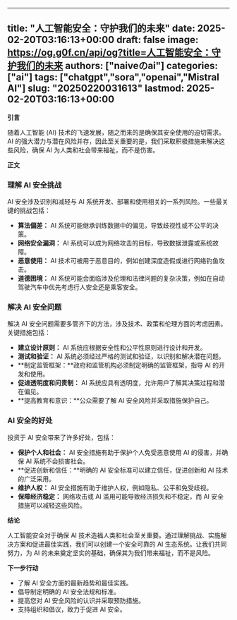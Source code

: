 
---
title: "人工智能安全：守护我们的未来"
date: 2025-02-20T03:16:13+00:00
draft: false
image: https://og.g0f.cn/api/og?title=人工智能安全：守护我们的未来
authors: ["naiveのai"]
categories: ["ai"]
tags: ["chatgpt","sora","openai","Mistral AI"]
slug: "20250220031613"
lastmod: 2025-02-20T03:16:13+00:00
---
**引言**

随着人工智能 (AI) 技术的飞速发展，随之而来的是确保其安全使用的迫切需求。AI 的强大潜力与潜在风险并存，因此至关重要的是，我们采取积极措施来解决这些风险，确保 AI 为人类和社会带来福祉，而不是伤害。

**正文**

### 理解 AI 安全挑战

AI 安全涉及识别和减轻与 AI 系统开发、部署和使用相关的一系列风险。一些最关键的挑战包括：

- **算法偏差：** AI 系统可能继承训练数据中的偏见，导致歧视性或不公平的决策。
- **网络安全漏洞：** AI 系统可以成为网络攻击的目标，导致数据泄露或系统故障。
- **恶意使用：** AI 技术可被用于恶意目的，例如创建深度造假或进行网络钓鱼攻击。
- **道德困境：** AI 系统可能会面临涉及伦理和法律问题的复杂决策，例如在自动驾驶汽车中优先考虑行人安全还是乘客安全。

### 解决 AI 安全问题

解决 AI 安全问题需要多管齐下的方法，涉及技术、政策和伦理方面的考虑因素。关键措施包括：

- **建立设计原则：** AI 系统应根据安全性和公平性原则进行设计和开发。
- **测试和验证：** AI 系统必须经过严格的测试和验证，以识别和解决潜在问题。
- **制定监管框架：**政府和监管机构必须制定明确的监管框架，指导 AI 的开发和使用。
- **促进透明度和问责制：** AI 系统应具有透明度，允许用户了解其决策过程和潜在偏见。
- **提高教育和意识：**公众需要了解 AI 安全风险并采取措施保护自己。

### AI 安全的好处

投资于 AI 安全带来了许多好处，包括：

- **保护个人和社会：** AI 安全措施有助于保护个人免受恶意使用 AI 的侵害，并确保 AI 系统不会损害社会。
- **促进创新和信任：**明确的 AI 安全标准可以建立信任，促进创新和 AI 技术的广泛采用。
- **维护人权：** AI 安全措施有助于维护人权，例如隐私、公平和免受歧视。
- **保障经济稳定：** 网络攻击或 AI 滥用可能导致经济损失和不稳定，而 AI 安全措施可以减轻这些风险。

**结论**

人工智能安全对于确保 AI 技术造福人类和社会至关重要。通过理解挑战、实施解决方案和促进最佳实践，我们可以创建一个安全可靠的 AI 生态系统。让我们共同努力，为 AI 的未来奠定坚实的基础，确保其为我们带来福祉，而不是风险。

**下一步行动**

- 了解 AI 安全方面的最新趋势和最佳实践。
- 倡导制定明确的 AI 安全法规和标准。
- 提高您对 AI 安全风险的认识并采取预防措施。
- 支持组织和倡议，致力于促进 AI 安全。